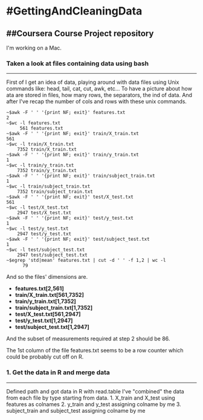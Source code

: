 #GettingAndCleaningData
=======================
##Coursera Course Project repository 
------------------------------------
I'm working on a Mac.

### Taken a look at files containing data using bash
----------------------------------------------------
First of I get an idea of data, playing around with data files using Unix commands like: head, tail, cat, cut, awk, etc...
To have a picture about how ata are stored in files, how many rows, the separators, the ind of data.
And after I've recap the number of cols and rows with these unix commands.

```
~$awk -F ' ' '{print NF; exit}' features.txt
2
~$wc -l features.txt 
     561 features.txt
~$awk -F ' ' '{print NF; exit}' train/X_train.txt 
561
~$wc -l train/X_train.txt 
    7352 train/X_train.txt
~$awk -F ' ' '{print NF; exit}' train/y_train.txt 
1
~$wc -l train/y_train.txt 
    7352 train/y_train.txt
~$awk -F ' ' '{print NF; exit}' train/subject_train.txt 
1
~$wc -l train/subject_train.txt 
    7352 train/subject_train.txt
~$awk -F ' ' '{print NF; exit}' test/X_test.txt
561
~$wc -l test/X_test.txt
    2947 test/X_test.txt
~$awk -F ' ' '{print NF; exit}' test/y_test.txt 
1
~$wc -l test/y_test.txt
    2947 test/y_test.txt
~$awk -F ' ' '{print NF; exit}' test/subject_test.txt 
1
~$wc -l test/subject_test.txt
    2947 test/subject_test.txt
~$egrep 'std|mean' features.txt | cut -d ' ' -f 1,2 | wc -l
      79
```

 And so the files' dimensions are.
 
 - **features.txt[2,561]**
 - **train/X_train.txt[561,7352]**
 - **train/y_train.txt[1,7352]**
 - **train/subject_train.txt[1,7352]**
 - **test/X_test.txt[561,2947]**
 - **test/y_test.txt[1,2947]**
 - **test/subject_test.txt[1,2947]**
 
 And the subset of measurements required at step 2 should be 86.
 
 The 1st column of the file features.txt seems to be a row counter which could be probably cut off on R.
 
### 1. Get the data in R and merge data
---------------------------------------
Defined path and got data in R with read.table I've "combined" the data from each file by type starting from data.
	1. X_train and X_test using features as colnames
	2. y_train and y_test assigning colname by me
	3. subject_train and subject_test assigning colname by me
	


	 



 
 
